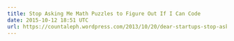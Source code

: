 ```yaml
---
title: Stop Asking Me Math Puzzles to Figure Out If I Can Code
date: 2015-10-12 18:51 UTC
url: https://countaleph.wordpress.com/2013/10/20/dear-startups-stop-asking-me-math-puzzles-to-figure-out-if-i-can-code/?HN2
---
```


